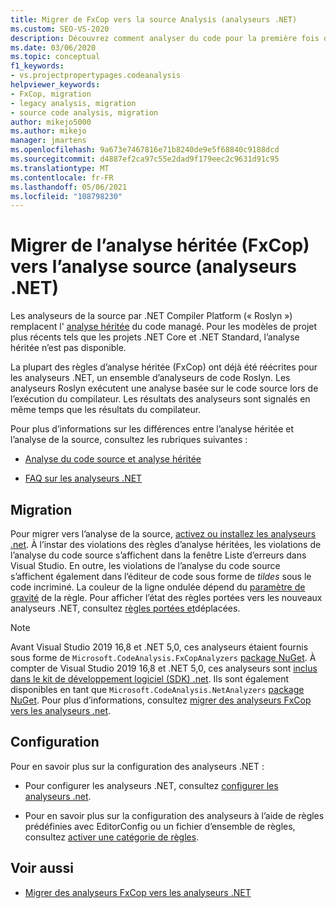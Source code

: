 ```yaml
---
title: Migrer de FxCop vers la source Analysis (analyseurs .NET)
ms.custom: SEO-VS-2020
description: Découvrez comment analyser du code pour la première fois ou comment effectuer une migration à partir de l’analyse binaire (FxCop) vers la nouvelle méthode d’analyse du code managé à l’aide de l’analyse de la source (analyseurs .NET).
ms.date: 03/06/2020
ms.topic: conceptual
f1_keywords:
- vs.projectpropertypages.codeanalysis
helpviewer_keywords:
- FxCop, migration
- legacy analysis, migration
- source code analysis, migration
author: mikejo5000
ms.author: mikejo
manager: jmartens
ms.openlocfilehash: 9a673e7467816e71b8240de9e5f68840c9188dcd
ms.sourcegitcommit: d4887ef2ca97c55e2dad9f179eec2c9631d91c95
ms.translationtype: MT
ms.contentlocale: fr-FR
ms.lasthandoff: 05/06/2021
ms.locfileid: "108798230"
---
```

# <a name="migrate-from-legacy-analysis-fxcop-to-source-analysis-net-analyzers"></a>Migrer de l’analyse héritée (FxCop) vers l’analyse source (analyseurs .NET)

Les analyseurs de la source par .NET Compiler Platform (« Roslyn ») remplacent l' [analyse héritée](../code-quality/code-analysis-for-managed-code-overview.md) du code managé. Pour les modèles de projet plus récents tels que les projets .NET Core et .NET Standard, l’analyse héritée n’est pas disponible.

La plupart des règles d’analyse héritée (FxCop) ont déjà été réécrites pour les analyseurs .NET, un ensemble d’analyseurs de code Roslyn. Les analyseurs Roslyn exécutent une analyse basée sur le code source lors de l’exécution du compilateur. Les résultats des analyseurs sont signalés en même temps que les résultats du compilateur.

Pour plus d’informations sur les différences entre l’analyse héritée et l’analyse de la source, consultez les rubriques suivantes :

- [Analyse du code source et analyse héritée](../code-quality/net-analyzers-faq.yml#what-s-the-difference-between-legacy-fxcop-and--net-analyzers-)

- [FAQ sur les analyseurs .NET](../code-quality/net-analyzers-faq.yml)

## <a name="migration"></a>Migration

Pour migrer vers l’analyse de la source, [activez ou installez les analyseurs .net](install-net-analyzers.md). À l’instar des violations des règles d’analyse héritées, les violations de l’analyse du code source s’affichent dans la fenêtre Liste d’erreurs dans Visual Studio. En outre, les violations de l’analyse du code source s’affichent également dans l’éditeur de code sous forme de *tildes* sous le code incriminé. La couleur de la ligne ondulée dépend du [paramètre de gravité](../code-quality/use-roslyn-analyzers.md#configure-severity-levels) de la règle. Pour afficher l’état des règles portées vers les nouveaux analyseurs .NET, consultez [règles portées et](../code-quality/fxcop-rule-port-status.md)déplacées.

> [!NOTE]
> Avant Visual Studio 2019 16,8 et .NET 5,0, ces analyseurs étaient fournis sous forme de `Microsoft.CodeAnalysis.FxCopAnalyzers` [package NuGet](https://www.nuget.org/packages/Microsoft.CodeAnalysis.FxCopAnalyzers). À compter de Visual Studio 2019 16,8 et .NET 5,0, ces analyseurs sont [inclus dans le kit de développement logiciel (SDK) .net](/dotnet/fundamentals/code-analysis/overview). Ils sont également disponibles en tant que `Microsoft.CodeAnalysis.NetAnalyzers` [package NuGet](https://www.nuget.org/packages/Microsoft.CodeAnalysis.NetAnalyzers). Pour plus d’informations, consultez [migrer des analyseurs FxCop vers les analyseurs .net](migrate-from-fxcop-analyzers-to-net-analyzers.md).

## <a name="configuration"></a>Configuration

Pour en savoir plus sur la configuration des analyseurs .NET :

- Pour configurer les analyseurs .NET, consultez [configurer les analyseurs .net](/dotnet/fundamentals/code-analysis/code-quality-rule-options).

- Pour en savoir plus sur la configuration des analyseurs à l’aide de règles prédéfinies avec EditorConfig ou un fichier d’ensemble de règles, consultez [activer une catégorie de règles](/dotnet/fundamentals/code-analysis/code-quality-rule-options).

## <a name="see-also"></a>Voir aussi

- [Migrer des analyseurs FxCop vers les analyseurs .NET](migrate-from-fxcop-analyzers-to-net-analyzers.md)
